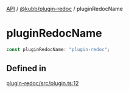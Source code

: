 [API](../../../packages.md) / [@kubb/plugin-redoc](../index.md) / pluginRedocName

# pluginRedocName

```ts
const pluginRedocName: "plugin-redoc";
```

## Defined in

[plugin-redoc/src/plugin.ts:12](https://github.com/kubb-project/kubb/blob/dcebbafbee668a7722775212bce85eec29e39573/packages/plugin-redoc/src/plugin.ts#L12)
